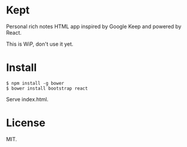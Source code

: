 Kept
====

Personal rich notes HTML app inspired by Google Keep and powered by React.

This is WiP, don't use it yet.

Install
=======

    $ npm install -g bower
    $ bower install bootstrap react

Serve index.html.

License
=======

MIT.

